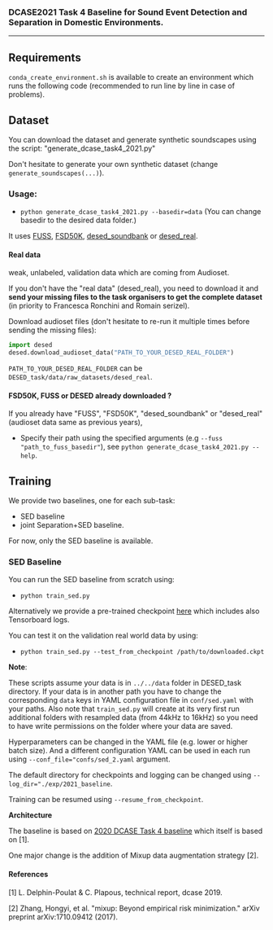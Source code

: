 ### DCASE2021 Task 4 Baseline for Sound Event Detection and Separation in Domestic Environments.

---

## Requirements

`conda_create_environment.sh` is available to create an environment which runs the
following code (recommended to run line by line in case of problems).

## Dataset
You can download the dataset and generate synthetic soundscapes using the script: "generate_dcase_task4_2021.py"

Don't hesitate to generate your own synthetic dataset (change `generate_soundscapes(...)`).

### Usage:
- `python generate_dcase_task4_2021.py --basedir=data` (You can change basedir to the desired data folder.)

It uses [FUSS][fuss_git], [FSD50K][FSD50K], [desed_soundbank][desed] or [desed_real][desed].

#### Real data
weak, unlabeled, validation data which are coming from Audioset.

If you don't have the "real data" (desed_real), you need to download it and **send your missing files to the task
organisers to get the complete dataset** (in priority to Francesca Ronchini and Romain serizel).

Download audioset files (don't hesitate to re-run it multiple times before sending the missing files):
```python
import desed
desed.download_audioset_data("PATH_TO_YOUR_DESED_REAL_FOLDER")
```

`PATH_TO_YOUR_DESED_REAL_FOLDER` can be `DESED_task/data/raw_datasets/desed_real`.

#### FSD50K, FUSS or DESED already downloaded ?
If you already have "FUSS", "FSD50K", "desed_soundbank" or "desed_real" (audioset data same as previous years),
- Specify their path using the specified arguments (e.g `--fuss "path_to_fuss_basedir"`),
  see `python generate_dcase_task4_2021.py --help`.


## Training
We provide two baselines, one for each sub-task: 
- SED baseline
- joint Separation+SED baseline. 

For now, only the SED baseline is available.

### SED Baseline
You can run the SED baseline from scratch using: 
- `python train_sed.py`

Alternatively we provide a pre-trained checkpoint [here][zenodo_pretrained_models] which includes also
Tensorboard logs. 

You can test it on the validation real world data by using: 
  - `python train_sed.py --test_from_checkpoint /path/to/downloaded.ckpt`

**Note**:

These scripts assume your data is in `../../data` folder in DESED_task directory. 
If your data is in another path you have to change the corresponding `data` keys in YAML 
configuration file in `conf/sed.yaml` with your paths. 
Also note that `train_sed.py` will create at its very first run additional folders with resampled data (from 44kHz to 16kHz)
so you need to have write permissions on the folder where your data are saved. 

Hyperparameters can be changed in the YAML file (e.g. lower or higher batch size). 
And a different configuration YAML can be used in each run using `--conf_file="confs/sed_2.yaml` argument. 

The default directory for checkpoints and logging can be changed using `--log_dir="./exp/2021_baseline`.

Training can be resumed using `--resume_from_checkpoint`.

**Architecture**

The baseline is based on [2020 DCASE Task 4 baseline][dcase_20_repo]
which itself is based on [1]. 

One major change is the addition of Mixup data augmentation strategy [2]. 


[dcase_20_repo]: https://github.com/turpaultn/dcase20_task4/tree/master/baseline
[desed]: https://github.com/turpaultn/DESED
[fuss_git]: https://github.com/google-research/sound-separation/tree/master/datasets/fuss
[fsd50k]: https://zenodo.org/record/4060432
[zenodo_pretrained_models]: https://zenodo.org/record/4608646


#### References
[1] L. Delphin-Poulat & C. Plapous, technical report, dcase 2019.

[2] Zhang, Hongyi, et al. "mixup: Beyond empirical risk minimization." arXiv preprint arXiv:1710.09412 (2017).
